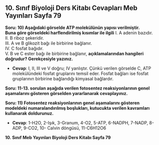 ## 10. Sınıf Biyoloji Ders Kitabı Cevapları Meb Yayınları Sayfa 79

**Soru: 10) Aşağıdaki görselde ATP molekülünün yapısı verilmiştir.  
 Buna göre görseldeki harflendirilmiş kısımlar ile ilgili** I. A adenin bazıdır.  
 II. B riboz şekeridir.  
 III. A ve B glikozit bağı ile birbirine bağlanır.  
 IV. C fosfat bağıdır.  
 V. B ve C ester bağı ile birbirine bağlanır, **açıklamalarından hangileri doğrudur? Gerekçesiyle yazınız.**

* **Cevap**: I, II, III ve V doğru; IV yanlıştır. Çünkü verilen görselde C, ATP molekülündeki fosfat gruplarını temsil eder. Fosfat bağları ise fosfat gruplarının birbirine bağlandığı kimyasal bağlardır.

**Soru: 11-13. sorulan aşağıda verilen fotosentez reaksiyonlarının genel aşamalarını gösteren görselden yararlanarak cevaplayınız.**

**Soru: 11) Fotosentez reaksiyonlarının genel aşamalarını gösteren modeldeki numaralandırılmış boşlukları, kutucukta verilen kavramları kullanarak doldurunuz.**

* **Cevap**: 1-H2O, 2-Işık, 3-Granum, 4-O2, 5-ATP, 6-NADPH, 7-NADP, 8-ADP, 9-CO2, 10- Calvin döngüsü, 11-C6H12O6

**10. Sınıf Meb Yayınları Biyoloji Ders Kitabı Sayfa 79**